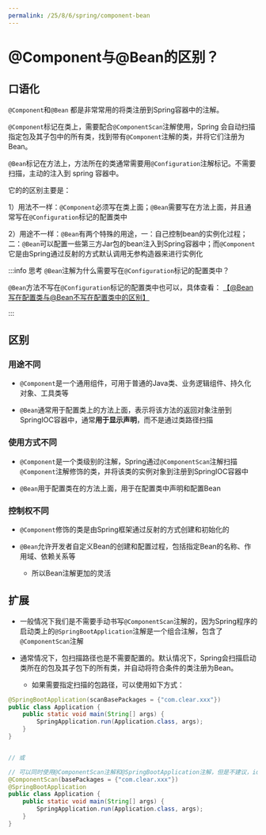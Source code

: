 ```yaml
---
permalink: /25/8/6/spring/component-bean
---
```


# @Component与@Bean的区别？

## 口语化

`@Component`和`@Bean` 都是非常常用的将类注册到Spring容器中的注解。

`@Component`标记在类上，需要配合`@ComponentScan`注解使用，Spring 会自动扫描指定包及其子包中的所有类，找到带有`@Component`注解的类，并将它们注册为 Bean。

`@Bean`标记在方法上，方法所在的类通常需要用`@Configuration`注解标记。不需要扫描，主动的注入到 spring 容器中。

它的的区别主要是：

1）用法不一样：`@Component`必须写在类上面；`@Bean`需要写在方法上面，并且通常写在`@Configuration`标记的配置类中

2）用途不一样：`@Bean`有两个特殊的用途，一：自己控制bean的实例化过程；二：`@Bean`可以配置一些第三方Jar包的bean注入到Spring容器中；而`@Component`它是由Spring通过反射的方式默认调用无参构造器来进行实例化

:::info 思考
`@Bean`注解为什么需要写在`@Configuration`标记的配置类中？

`@Bean`方法不写在`@Configuration`标记的配置类中也可以，具体查看： [【@Bean写在配置类与@Bean不写在配置类中的区别】](./@Bean写在配置类与@Bean不写在配置类中的区别)

:::

## 区别

### **用途不同**

- `@Component`是一个通用组件，可用于普通的Java类、业务逻辑组件、持久化对象、工具类等

- `@Bean`通常用于配置类上的方法上面，表示将该方法的返回对象注册到SpringIOC容器中，通常**用于显示声明**，而不是通过类路径扫描

### **使用方式不同**

- `@Component`是一个类级别的注解，Spring通过`@ComponentScan`注解扫描`@Component`注解修饰的类，并将该类的实例对象到注册到SpringIOC容器中

- `@Bean`用于配置类在的方法上面，用于在配置类中声明和配置Bean

### **控制权不同**

- `@Component`修饰的类是由Spring框架通过反射的方式创建和初始化的

- `@Bean`允许开发者自定义Bean的创建和配置过程，包括指定Bean的名称、作用域、依赖关系等
  - 所以Bean注解更加的灵活

## 扩展

- 一般情况下我们是不需要手动书写`@ComponentScan`注解的，因为Spring程序的启动类上的`@SpringBootApplication`注解是一个组合注解，包含了`@ComponentScan`注解

- 通常情况下，包扫描路径也是不需要配置的。默认情况下，Spring会扫描启动类所在的包及其子包下的所有类，并自动将符合条件的类注册为Bean。
  - 如果需要指定扫描的包路径，可以使用如下方式：

```java
@SpringBootApplication(scanBasePackages = {"com.clear.xxx"})
public class Application {
    public static void main(String[] args) {
        SpringApplication.run(Application.class, args);
    }
}


// 或

// 可以同时使用@ComponentScan注解和@SpringBootApplication注解，但是不建议，idea直接提示不建议
@ComponentScan(basePackages = {"com.clear.xxx"})
@SpringBootApplication
public class Application { 
    public static void main(String[] args) {
        SpringApplication.run(Application.class, args);
    }
}
```
